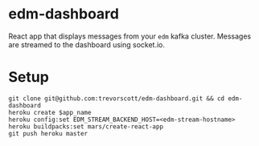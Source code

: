 # edm-dashboard

React app that displays messages from your `edm` kafka cluster. Messages are streamed to the dashboard using socket.io.

# Setup

```
git clone git@github.com:trevorscott/edm-dashboard.git && cd edm-dashboard
heroku create $app_name
heroku config:set EDM_STREAM_BACKEND_HOST=<edm-stream-hostname>
heroku buildpacks:set mars/create-react-app
git push heroku master
```
